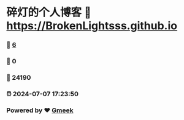 # 碎灯的个人博客 :link: https://BrokenLightsss.github.io 
### :page_facing_up: [6](https://BrokenLightsss.github.io/tag.html) 
### :speech_balloon: 0 
### :hibiscus: 24190 
### :alarm_clock: 2024-07-07 17:23:50 
### Powered by :heart: [Gmeek](https://github.com/Meekdai/Gmeek)
